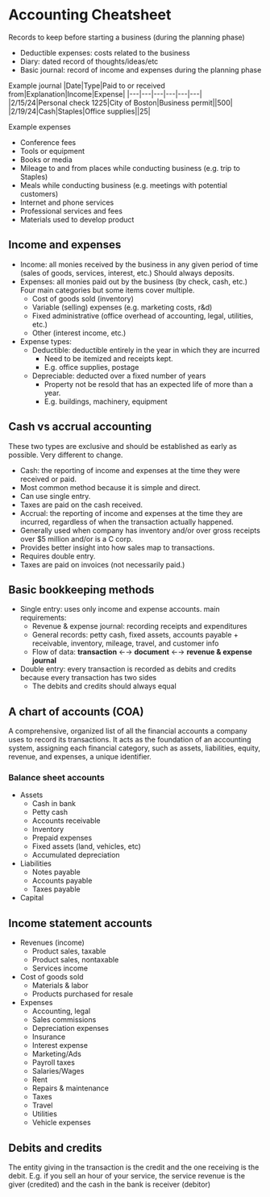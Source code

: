 # Accounting Cheatsheet

Records to keep before starting a business (during the planning phase)
- Deductible expenses: costs related to the business
- Diary: dated record of thoughts/ideas/etc
- Basic journal: record of income and expenses during the planning phase

Example journal
|Date|Type|Paid to or received from|Explanation|Income|Expense|
|---|---|---|---|---|---|
|2/15/24|Personal check 1225|City of Boston|Business permit||500|
|2/19/24|Cash|Staples|Office supplies||25|

Example expenses
- Conference fees
- Tools or equipment
- Books or media
- Mileage to and from places while conducting business (e.g. trip to Staples)
- Meals while conducting business (e.g. meetings with potential customers)
- Internet and phone services
- Professional services and fees
- Materials used to develop product

## Income and expenses

- Income: all monies received by the business in any given period of time (sales of goods, services, interest, etc.) Should always deposits.
- Expenses: all monies paid out by the business (by check, cash, etc.) Four main categories but some items cover multiple.
  - Cost of goods sold (inventory)
  - Variable (selling) expenses (e.g. marketing costs, r&d)
  - Fixed administrative (office overhead of accounting, legal, utilities, etc.)
  - Other (interest income, etc.)
- Expense types:
  - Deductible: deductible entirely in the year in which they are incurred
    - Need to be itemized and receipts kept.
    - E.g. office supplies, postage
  - Depreciable: deducted over a fixed number of years
    - Property not be resold that has an expected life of more than a year.
    - E.g. buildings, machinery, equipment

## Cash vs accrual accounting

These two types are exclusive and should be established as early as possible. Very different to change.

- Cash: the reporting of income and expenses at the time they were received or paid.
 - Most common method because it is simple and direct.
 - Can use single entry.
 - Taxes are paid on the cash received.
- Accrual: the reporting of income and expenses at the time they are incurred, regardless of when the transaction actually happened.
 - Generally used when company has inventory and/or over gross receipts over $5 million and/or is a C corp.
 - Provides better insight into how sales map to transactions.
 - Requires double entry.
 - Taxes are paid on invoices (not necessarily paid.)

## Basic bookkeeping methods

- Single entry: uses only income and expense accounts. main requirements:
  - Revenue & expense journal: recording receipts and expenditures
  - General records: petty cash, fixed assets, accounts payable + receivable, inventory, mileage, travel, and customer info
  - Flow of data: **transaction** &larr;&rarr; **document** &larr;&rarr; **revenue & expense journal**
- Double entry: every transaction is recorded as debits and credits because every transaction has two sides
  - The debits and credits should always equal
 
## A chart of accounts (COA)

A comprehensive, organized list of all the financial accounts a company uses to record its transactions. It acts as the foundation of an accounting system, assigning each financial category, such as assets, liabilities, equity, revenue, and expenses, a unique identifier.

### Balance sheet accounts

- Assets
  - Cash in bank
  - Petty cash
  - Accounts receivable
  - Inventory
  - Prepaid expenses
  - Fixed assets (land, vehicles, etc)
  - Accumulated depreciation
- Liabilities
  - Notes payable
  - Accounts payable
  - Taxes payable
- Capital

## Income statement accounts

- Revenues (income)
  - Product sales, taxable
  - Product sales, nontaxable
  - Services income
- Cost of goods sold
  - Materials & labor
  - Products purchased for resale
- Expenses
  - Accounting, legal
  - Sales commissions
  - Depreciation expenses
  - Insurance
  - Interest expense
  - Marketing/Ads
  - Payroll taxes
  - Salaries/Wages
  - Rent
  - Repairs & maintenance
  - Taxes
  - Travel
  - Utilities
  - Vehicle expenses
 
## Debits and credits

The entity giving in the transaction is the credit and the one receiving is the debit. E.g. if you sell an hour of your service, the service revenue is the giver (credited) and the cash in the bank is receiver (debitor)
